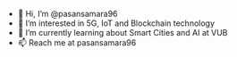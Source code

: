 - 👋 Hi, I’m @pasansamara96
- 👀 I’m interested in 5G, IoT and Blockchain technology
- 🌱 I’m currently learning about Smart Cities and AI at VUB
- 📫 Reach me at pasansamara96
<!---🌱 I’m currently learning about Artificial Intelligence and Smart Cities at VUB
💞️ I’m looking to collaborate on ...
--->

<!---
pasansamara96/pasansamara96 is a ✨ special ✨ repository because its `README.md` (this file) appears on your GitHub profile.
You can click the Preview link to take a look at your changes.
--->
